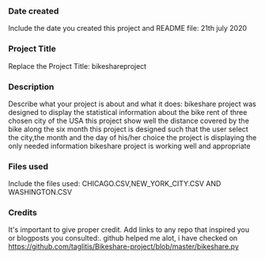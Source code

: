 ### Date created
Include the date you created this project and README file:
21th july 2020

### Project Title
Replace the Project Title:
bikeshareproject

### Description
Describe what your project is about and what it does:
bikeshare project was designed to display the statistical information about the bike rent of three chosen city of the USA
this project show well the distance covered by the bike along the six month
this project is designed such that the user select the city,the month and the day of his/her choice
the project is displaying the only needed information
bikeshare project is working well and appropriate 
### Files used
Include the files used:
CHICAGO.CSV,NEW_YORK_CITY.CSV AND WASHINGTON.CSV

### Credits
It's important to give proper credit. Add links to any repo that inspired you or blogposts you consulted:.
github helped me alot, i have checked on https://github.com/taglitis/Bikeshare-project/blob/master/bikeshare.py 
